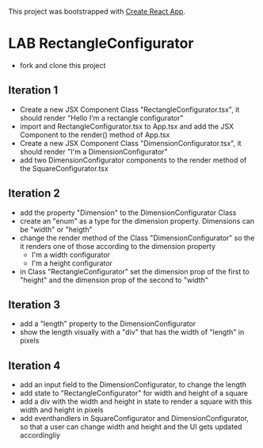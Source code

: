 This project was bootstrapped with [Create React App](https://github.com/facebook/create-react-app).

# LAB RectangleConfigurator
 - fork and clone this project

## Iteration 1
- Create a new JSX Component Class "RectangleConfigurator.tsx", it should render "Hello I'm a rectangle configurator"
- import and RectangleConfigurator.tsx to App.tsx and add the JSX Component to the render() method of App.tsx
- Create a new JSX Component Class "DimensionConfigurator.tsx", it should render "I'm a DimensionConfigurator"
- add two DimensionConfigurator components to the render method of the SquareConfigurator.tsx

## Iteration 2
- add the property "Dimension" to the DimensionConfigurator Class
- create an "enum" as a type for the dimension property. Dimensions can be "width" or "heigth"
- change the render method of the Class "DimensionConfigurator" so the it renders one of those according to the dimension property
  - I'm a width configurator
  - I'm a height configurator
- in Class "RectangleConfigurator" set the dimension prop of the first to "height" and the dimension prop of the second to "width"

## Iteration 3
- add a "length" property to the DimensionConfigurator
- show the length visually with a "div" that has the width of "length" in pixels

## Iteration 4
- add an input field to the DimensionConfigurator, to change the length
- add state to "RectangleConfigurator" for width and height of a square
- add a div with the width and height in state to render a square with this width and height in pixels
- add eventhandlers in SquareConfigurator and DimensionConfigurator, so that a user can change width and height and the UI gets updated accordingliy
